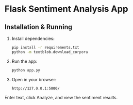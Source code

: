# Flask Sentiment Analysis App

## Installation & Running

1. Install dependencies:
   ```bash
   pip install -r requirements.txt
   python -m textblob.download_corpora
   ```

2. Run the app:
   ```bash
   python app.py
   ```

3. Open in your browser:
   ```
   http://127.0.0.1:5000/
   ```

Enter text, click Analyze, and view the sentiment results.
